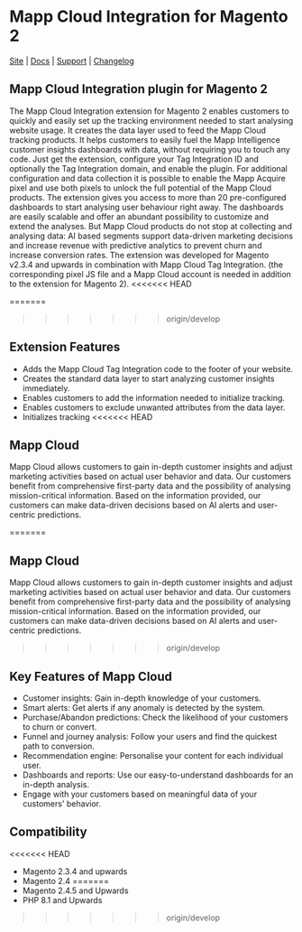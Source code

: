 # Mapp Cloud Integration for Magento 2
[Site](https://mapp.com/) |
[Docs](https://docs.mapp.com/display/MAG) |
[Support](https://support.webtrekk.com/) |
[Changelog](https://github.com/mapp-digital/Mapp-Intelligence-Magento/blob/main/CHANGELOG.md)
## Mapp Cloud Integration plugin for Magento 2

The Mapp Cloud Integration extension for Magento 2 enables customers to quickly and easily set up the tracking environment needed to start analysing website usage. It creates the data layer used to feed the Mapp Cloud tracking products. It helps customers to easily fuel the Mapp Intelligence customer insights dashboards with data, without requiring you to touch any code. Just get the extension, configure your Tag Integration ID and optionally the Tag Integration domain, and enable the plugin. For additional configuration and data collection it is possible to enable the Mapp Acquire pixel and use both pixels to unlock the full potential of the Mapp Cloud products.
The extension gives you access to more than 20 pre-configured dashboards to start analysing user behaviour right away. The dashboards are easily scalable and offer an abundant possibility to customize and extend the analyses. But Mapp Cloud products do not stop at collecting and analysing data: AI based segments support data-driven marketing decisions and increase revenue with predictive analytics to prevent churn and increase conversion rates.
The extension was developed for Magento v2.3.4 and upwards in combination with Mapp Cloud Tag Integration. (the corresponding pixel JS file and a Mapp Cloud account is needed in addition to the extension for Magento 2).
<<<<<<< HEAD
 
=======

>>>>>>> origin/develop
## Extension Features
* Adds the Mapp Cloud Tag Integration code to the footer of your website.
* Creates the standard data layer to start analyzing customer insights immediately.
* Enables customers to add the information needed to initialize tracking.
* Enables customers to exclude unwanted attributes from the data layer.
* Initializes tracking
<<<<<<< HEAD
 
## Mapp Cloud
Mapp Cloud allows customers to gain in-depth customer insights and adjust marketing activities based on actual user behavior and data. Our customers benefit from comprehensive first-party data and the possibility of analysing mission-critical information. Based on the information provided, our customers can make data-driven decisions based on AI alerts and user-centric predictions.
 
=======

## Mapp Cloud
Mapp Cloud allows customers to gain in-depth customer insights and adjust marketing activities based on actual user behavior and data. Our customers benefit from comprehensive first-party data and the possibility of analysing mission-critical information. Based on the information provided, our customers can make data-driven decisions based on AI alerts and user-centric predictions.

>>>>>>> origin/develop
## Key Features of Mapp Cloud
* Customer insights: Gain in-depth knowledge of your customers.
* Smart alerts: Get alerts if any anomaly is detected by the system.
* Purchase/Abandon predictions: Check the likelihood of your customers to churn or convert.
* Funnel and journey analysis: Follow your users and find the quickest path to conversion.
* Recommendation engine: Personalise your content for each individual user.
* Dashboards and reports: Use our easy-to-understand dashboards for an in-depth analysis.
* Engage with your customers based on meaningful data of your customers' behavior.

## Compatibility
<<<<<<< HEAD
- Magento 2.3.4 and upwards
- Magento 2.4
=======
- Magento 2.4.5 and Upwards
- PHP 8.1 and Upwards
>>>>>>> origin/develop
